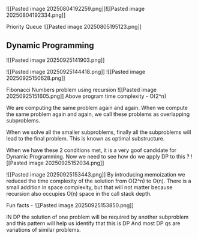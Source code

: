 ![[Pasted image 20250804192259.png]]![[Pasted image 20250804192334.png]]

Priority Queue
![[Pasted image 20250805195123.png]]



## Dynamic Programming
![[Pasted image 20250925141903.png]]

![[Pasted image 20250925144418.png]]
![[Pasted image 20250925150628.png]]


Fibonacci Numbers problem using recursion
![[Pasted image 20250925151605.png]]
Above program time complexity - O(2^n)

We are computing the same problem again and again. When we compute the same problem again and again, we call these problems as overlapping subproblems.

When we solve all the smaller subproblems, finally all the subproblems will lead to the final problem. This is known as optimal substructure.

When we have these 2 conditions met, it is a very goof candidate for Dynamic Programming.
Now we need to see how do we apply DP to this ?
![[Pasted image 20250925152034.png]]

![[Pasted image 20250925153443.png]]
By introducing memoization we reduced the time complexity of the solution from O(2^n) to O(n).
There is a small addition in space complexity, but that will not matter because recursion also occupies O(n) space in the call stack depth.

Fun facts -
![[Pasted image 20250925153850.png]]

IN DP the solution of one problem will be required by another subproblem and this pattern will help us identify that this is DP
And most DP qs are variations of similar problems.
